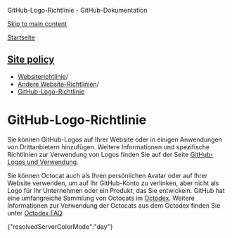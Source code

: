 GitHub-Logo-Richtlinie - GitHub-Dokumentation

[Skip to main content](#main-content)

[Startseite](/de)

[Site policy](/de/site-policy)
----------

* [Websiterichtlinie](/de/site-policy)/
* [Andere Website-Richtlinien](/de/site-policy/other-site-policies)/
* [GitHub-Logo-Richtlinie](/de/site-policy/other-site-policies/github-logo-policy)

GitHub-Logo-Richtlinie
==========

Sie können GitHub-Logos auf Ihrer Website oder in einigen Anwendungen von Drittanbietern hinzufügen. Weitere Informationen und spezifische Richtlinien zur Verwendung von Logos finden Sie auf der Seite [GitHub-Logos und Verwendung](https://github.com/logos).

Sie können Octocat auch als Ihren persönlichen Avatar oder auf Ihrer Website verwenden, um auf Ihr GitHub-Konto zu verlinken, aber nicht als Logo für Ihr Unternehmen oder ein Produkt, das Sie entwickeln. GitHub hat eine umfangreiche Sammlung von Octocats im [Octodex](https://octodex.github.com/). Weitere Informationen zur Verwendung der Octocats aus dem Octodex finden Sie unter [Octodex FAQ](https://octodex.github.com/faq/).

{"resolvedServerColorMode":"day"}
